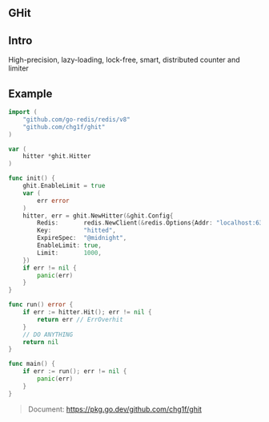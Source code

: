 GHit
---

## Intro

High-precision, lazy-loading, lock-free, smart, distributed counter and limiter


## Example

```go
import (
	"github.com/go-redis/redis/v8"
	"github.com/chg1f/ghit"
)

var (
	hitter *ghit.Hitter
)

func init() {
	ghit.EnableLimit = true
	var (
		err error
	)
	hitter, err = ghit.NewHitter(&ghit.Config{
		Redis:       redis.NewClient(&redis.Options{Addr: "localhost:6379"}),
		Key:         "hitted",
		ExpireSpec:  "@midnight",
		EnableLimit: true,
		Limit:       1000,
	})
	if err != nil {
		panic(err)
	}
}

func run() error {
	if err := hitter.Hit(); err != nil {
		return err // ErrOverhit
	}
	// DO ANYTHING
	return nil
}

func main() {
	if err := run(); err != nil {
		panic(err)
	}
}
```

> Document: https://pkg.go.dev/github.com/chg1f/ghit
